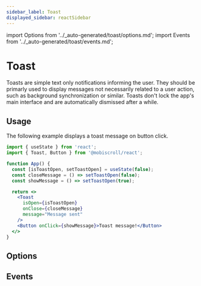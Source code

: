 ```yaml
---
sidebar_label: Toast
displayed_sidebar: reactSidebar
---
```


import Options from '../\_auto-generated/toast/options.md';
import Events from '../\_auto-generated/toast/events.md';

# Toast

Toasts are simple text only notifications informing the user.
They should be primarly used to display messages not necessarily related to a user action, such as background synchronization or similar.
Toasts don't lock the app's main interface and are automatically dismissed after a while.

## Usage

The following example displays a toast message on button click.

```jsx
import { useState } from 'react';
import { Toast, Button } from '@mobiscroll/react';

function App() {
  const [isToastOpen, setToastOpen] = useState(false);
  const closeMessage = () => setToastOpen(false);
  const showMessage = () => setToastOpen(true);

  return <>
    <Toast
      isOpen={isToastOpen}
      onClose={closeMessage}
      message="Message sent"
    />
    <Button onClick={showMessage}>Toast message!</Button>
  </>
}
```

<div className="option-list">

## Options

<Options />

## Events

<Events />

</div>
